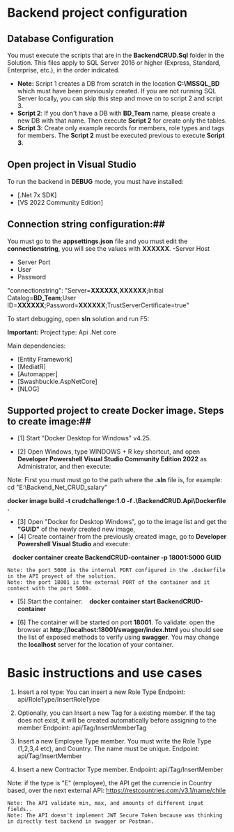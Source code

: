 # Backend project configuration

## Database Configuration ##
You must execute the scripts that are in the **BackendCRUD.Sql** folder in the Solution. This files apply to SQL Server 2016 or higher (Express, Standard, Enterprise, etc.), in the order indicated.
- **Note:** Script 1 creates a DB from scratch in the location **C:\MSSQL_BD** which must have been previously created. If you are not running SQL Server locally, you can skip this step and move on to script 2 and script 3.
- **Script 2**: If you don't have a DB with **BD_Team** name, please create a new DB with that name. Then execute **Script 2** for create only the tables.
- **Script 3**: Create only example records for members, role types and tags for members. The **Script 2** must be executed previous to execute **Script 3**.

## Open project in Visual Studio ##
To run the backend in **DEBUG** mode, you must have installed:
- [.Net 7x SDK]
- [VS 2022 Community Edition]

## Connection string configuration:##
You must go to the **appsettings.json** file and you must edit the **connectionstring**, you will see the values with **XXXXXX**.
-Server Host
- Server Port
- User
- Password

"connectionstring": "Server=**XXXXXX**,**XXXXXX**;Initial Catalog=**BD_Team**;User ID=**XXXXXX**;Password=**XXXXXX**;TrustServerCertificate=true"

To start debugging, open **sln** solution and run F5:

**Important:**
Project type: Api .Net core

Main dependencies:
- [Entity Framework]
- [MediatR]
- [Automapper]
- [Swashbuckle.AspNetCore]
- [NLOG]


## Supported project to create Docker image. Steps to create image:##
- [1] Start "Docker Desktop for Windows" v4.25.

- [2] Open Windows, type WINDOWS + R key shortcut, and open **Developer Powershell Visual Studio Community Edition 2022** as Administrator, and then execute:

Note: First you must must go to the path where the **.sln** file is, for example: cd "E:\Backend_Net_CRUD_salary\"

**docker image build -t crudchallenge:1.0 -f .\BackendCRUD.Api\Dockerfile .**

- [3] Open "Docker for Desktop Windows", go to the image list and get the **"GUID"** of the newly created new image,
  
- [4] Create container from the previously created image, go to **Developer Powershell Visual Studio** and execute:

   **docker container create BackendCRUD-container -p 18001:**5000** GUID**

    Note: the port 5000 is the internal PORT configured in the .dockerfile in the API proyect of the solution.
    Note: the port 18001 is the external PORT of the container and it contect with the port 5000.

- [5] Start the container:
   **docker container start BackendCRUD-container**

- [6] The container will be started on port **18001**. To validate: open the browser at **http://localhost:18001/swagger/index.html** you should see the list of exposed methods to verify using **swagger**. You may change the **localhost** server for the location of your container. 

# Basic instructions and use cases
1. Insert a rol type: You can insert a new Role Type 
Endpoint: api/RoleType/InsertRoleType

2. Optionally, you can Insert a new Tag for a existing member. If the tag does not exist, it will be created automatically before assigning to the member
Endpoint: api/Tag/InsertMemberTag

3. Insert a new Employee Type member. You must write the Role Type (1,2,3,4 etc), and Country. The name must be unique.
Endpoint: api/Tag/InsertMember

4. Insert a new Contractor Type member.
Endpoint: api/Tag/InsertMember


Note: if the type is "E" (employee), the API get the currencie in Country based, over the next external API: https://restcountries.com/v3.1/name/chile

    Note: The API validate min, max, and amounts of different input fields..
    Note: The API doesn't implement JWT Secure Token because was thinking in directly test backend in swagger or Postman.
